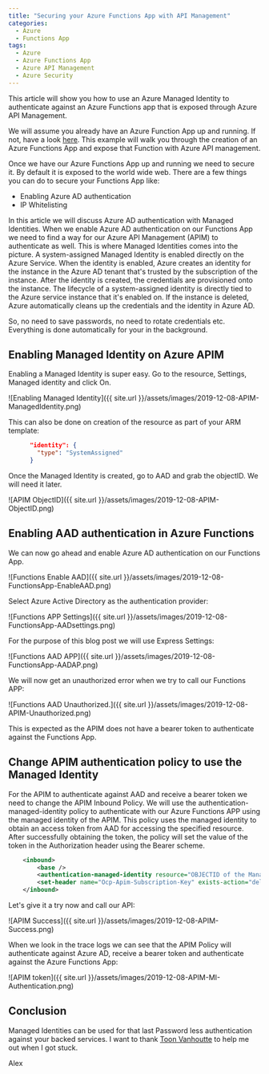 ```yaml
---
title: "Securing your Azure Functions App with API Management"
categories:
  - Azure
  - Functions App
tags:
  - Azure
  - Azure Functions App
  - Azure API Management
  - Azure Security
---
```


This article will show you how to use an Azure Managed Identity to authenticate against an Azure Functions app that is exposed through Azure API Management.

We will assume you already have an Azure Function App up and running. If not, have a look [here](https://docs.microsoft.com/bs-latn-ba/azure/azure-functions/functions-openapi-definition). This example will walk you through the creation of an Azure Functions App and expose that Function with Azure API management.

Once we have our Azure Functions App up and running we need to secure it. By default it is exposed to the world wide web. There are a few things you can do to secure your Functions App like:

* Enabling Azure AD authentication
* IP Whitelisting

In this article we will discuss Azure AD authentication with Managed Identities. When we enable Azure AD authentication on our Functions App we need to find a way for our Azure API Management (APIM) to authenticate as well.
This is where Managed Identities comes into the picture. A system-assigned Managed Identity is enabled directly on the Azure Service. When the identity is enabled, Azure creates an identity for the instance in the Azure AD tenant that's trusted by the subscription of the instance. After the identity is created, the credentials are provisioned onto the instance. The lifecycle of a system-assigned identity is directly tied to the Azure service instance that it's enabled on. If the instance is deleted, Azure automatically cleans up the credentials and the identity in Azure AD.

So, no need to save passwords, no need to rotate credentials etc. Everything is done automatically for your in the background.

## Enabling Managed Identity on Azure APIM

Enabling a Managed Identity is super easy. Go to the resource, Settings, Managed identity and click On.

![Enabling Managed Identity]({{ site.url }}/assets/images/2019-12-08-APIM-ManagedIdentity.png)

This can also be done on creation of the resource as part of your ARM template:

```Json
      "identity": {
        "type": "SystemAssigned"
      }

```

Once the Managed Identity is created, go to AAD and grab the objectID. We will need it later.

![APIM ObjectID]({{ site.url }}/assets/images/2019-12-08-APIM-ObjectID.png)

## Enabling AAD authentication in Azure Functions

We can now go ahead and enable Azure AD authentication on our Functions App.

![Functions Enable AAD]({{ site.url }}/assets/images/2019-12-08-FunctionsApp-EnableAAD.png)

Select Azure Active Directory as the authentication provider:

![Functions APP Settings]({{ site.url }}/assets/images/2019-12-08-FunctionsApp-AADsettings.png)

For the purpose of this blog post we will use Express Settings:

![Functions AAD APP]({{ site.url }}/assets/images/2019-12-08-FunctionsApp-AADAP.png)

We will now get an unauthorized error when we try to call our Functions APP:

![Functions AAD Unauthorized.]({{ site.url }}/assets/images/2019-12-08-APIM-Unauthorized.png)

This is expected as the APIM does not have a bearer token to authenticate against the Functions App.

## Change APIM authentication policy to use the Managed Identity

For the APIM to authenticate against AAD and receive a bearer token we need to change the APIM Inbound Policy. We will use the authentication-managed-identity policy to authenticate with our Azure Functions APP using the managed identity of the APIM. This policy uses the managed identity to obtain an access token from AAD for accessing the specified resource. After successfully obtaining the token, the policy will set the value of the token in the Authorization header using the Bearer scheme.

```XML
    <inbound>
        <base />
        <authentication-managed-identity resource="OBJECTID of the Managed Identity" ignore-error="false" />
        <set-header name="Ocp-Apim-Subscription-Key" exists-action="delete" />
    </inbound>
```

Let's give it a try now and call our API:

![APIM Success]({{ site.url }}/assets/images/2019-12-08-APIM-Success.png)

When we look in the trace logs we can see that the APIM Policy will authenticate against Azure AD, receive a bearer token and authenticate against the Azure Functions App:

![APIM token]({{ site.url }}/assets/images/2019-12-08-APIM-MI-Authentication.png)

## Conclusion

Managed Identities can be used for that last Password less authentication against your backed services. I want to thank [Toon Vanhoutte](https://toonvanhoutte.wordpress.com/) to help me out when I got stuck.

Alex